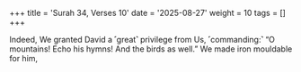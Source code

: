 +++
title = 'Surah 34, Verses 10'
date = '2025-08-27'
weight = 10
tags = []
+++

Indeed, We granted David a ˹great˺ privilege from Us, ˹commanding:˺ “O mountains! Echo his hymns! And the birds as well.” We made iron mouldable for him,
